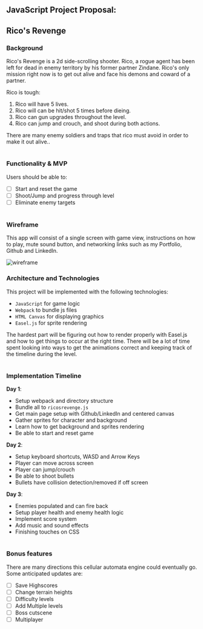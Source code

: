 ## JavaScript Project Proposal:
## Rico's Revenge

### Background

Rico's Revenge is a 2d side-scrolling shooter.  Rico, a rogue agent has been left for dead in enemy territory by his former partner Zindane.  Rico's only mission right now is to get out alive and face his demons and coward of a partner.

Rico is tough:

1) Rico will have 5 lives.
2) Rico will can be hit/shot 5 times before dieing.
3) Rico can gun upgrades throughout the level.
4) Rico can jump and crouch, and shoot during both actions.

There are many enemy soldiers and traps that rico must avoid in order to make it out alive..  
#
### Functionality & MVP

Users should be able to:

- [ ] Start and reset the game
- [ ] Shoot/Jump and progress through level
- [ ] Eliminate enemy targets
#
### Wireframe

This app will consist of a single screen with game view, instructions on how to play, mute sound button, and networking links such as my Portfolio, Github and LinkedIn.


![wireframe](https://github.com/codecrutch/ricosrevenge/docs/wireframe/game.png)

### Architecture and Technologies

This project will be implemented with the following technologies:

- `JavaScript` for game logic
- `Webpack` to bundle js files
- `HTML Canvas` for displaying graphics
- `Easel.js` for sprite rendering

The hardest part will be figuring out how to render properly with Easel.js and how to get things to occur at the right time.  There will be a lot of time spent looking into ways to get the animations correct and keeping track of the timeline during the level.

#
### Implementation Timeline

**Day 1**:

- Setup webpack and directory structure
- Bundle all to `ricosrevenge.js`
- Get main page setup with Github/LinkedIn and centered canvas
- Gather sprites for character and background
- Learn how to get background and sprites rendering
- Be able to start and reset game

**Day 2**:
- Setup keyboard shortcuts, WASD and Arrow Keys 
- Player can move across screen
- Player can jump/crouch
- Be able to shoot bullets
- Bullets have collision detection/removed if off screen 

**Day 3**:
- Enemies populated and can fire back
- Setup player health and enemy health logic
- Implement score system
- Add music and sound effects
- Finishing touches on CSS

#
### Bonus features

There are many directions this cellular automata engine could eventually go.  Some anticipated updates are:

- [ ] Save Highscores
- [ ] Change terrain heights
- [ ] Difficulty levels
- [ ] Add Multiple levels
- [ ] Boss cutscene
- [ ] Multiplayer
